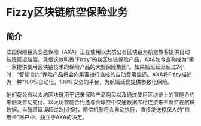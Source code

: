 # Fizzy区块链航空保险业务
## 简介
法国保险巨头安盛保险（AXA）正在使用以太坊公有区块链为航空旅客提供自动航班延迟赔偿。凭借这款叫做“Fizzy”的新区块链保险产品，AXA如今宣称成为“第一家提供使用区块链技术的保险产品的大型保险集团”。如果航班延迟超过2小时，“智能合约”保险产品将会向乘客进行直接的自动费用偿还。AXA将Fizzy描述为一种“100%自动化，100%安全的平台，为航班延误提供参数化保险。

他们将公有以太坊区块链用于记录保险产品购买以及通过使用区块链上的智能合约来触发自动支付。以太坊智能合约还与全球空中交通数据库相连接来不断监视航班数据。当航班延误超过2小时时，赔偿机制将会自动执行，直接发送投保人的“信用卡”账户中，独立于AXA的决定。

